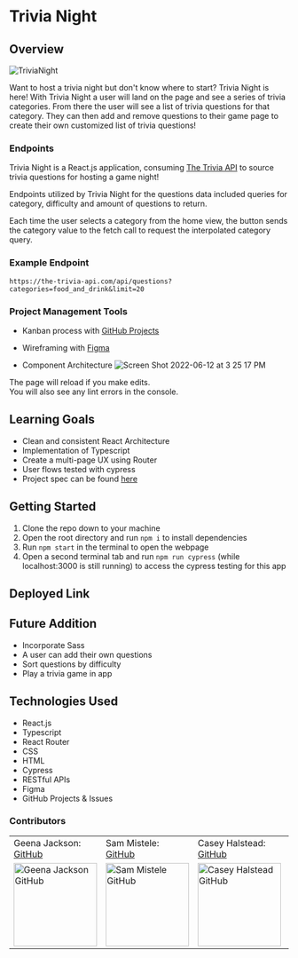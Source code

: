 # Trivia Night

## Overview

![TriviaNight](https://user-images.githubusercontent.com/91504411/173253653-5d1d73c1-7d03-4450-a0f3-3ee614caf00a.gif)

Want to host a trivia night but don't know where to start? Trivia Night is here! With Trivia Night a user will land on the page and see a series of trivia categories. From there the user will see a list of trivia questions for that category. They can then add and remove questions to their game page to create their own customized list of trivia questions!

### Endpoints

Trivia Night is a React.js application, consuming [The Trivia API](https://the-trivia-api.com/docs/) to source trivia questions for hosting a game night! 

Endpoints utilized by Trivia Night for the questions data included queries for category, difficulty and amount of questions to return. 

Each time the user selects a category from the home view, the button sends the category value to the fetch call to request the interpolated category query. 

### Example Endpoint

`https://the-trivia-api.com/api/questions?categories=food_and_drink&limit=20`

### Project Management Tools

- Kanban process with [GitHub Projects](https://github.com/chalstead16/trivia-night/projects/1)

- Wireframing with [Figma](https://www.figma.com/file/9MmFzIglKzplFHHwO0E7i0/Stretch-Tech---Trivia-Night?node-id=0%3A1)

- Component Architecture
![Screen Shot 2022-06-12 at 3 25 17 PM](https://user-images.githubusercontent.com/91504411/173252285-55293a02-0c5b-40ac-8ba0-205d73ad6e24.png)

The page will reload if you make edits.\
You will also see any lint errors in the console.

## Learning Goals

- Clean and consistent React Architecture
- Implementation of Typescript
- Create a multi-page UX using Router
- User flows tested with cypress
- Project spec can be found [here](https://frontend.turing.edu/projects/module-3/stretch.html)

## Getting Started

1. Clone the repo down to your machine
2. Open the root directory and run ```npm i``` to install dependencies
3. Run ```npm start``` in the terminal to open the webpage
4. Open a second terminal tab and run ```npm run cypress``` (while localhost:3000 is still running) to access the cypress testing for this app

## Deployed Link


## Future Addition
- Incorporate Sass
- A user can add their own questions
- Sort questions by difficulty
- Play a trivia game in app

## Technologies Used
- React.js
- Typescript
- React Router
- CSS
- HTML
- Cypress
- RESTful APIs
- Figma
- GitHub Projects & Issues

### Contributors
<table>
    <tr>
        <td> Geena Jackson: <a href="https://github.com/gjax78">GitHub</td>
        <td> Sam Mistele: <a href="https://github.com/SamusMist">GitHub</td>
        <td> Casey Halstead: <a href="https://github.com/chalstead16">GitHub</td>
        <td> Brenda Sotelo: <a href="https://github.com/BrendaSotel0">Github</td>
    </tr>
 <td><img src="https://user-images.githubusercontent.com/88151743/157297276-e9c007e9-7f50-4c62-902a-d454e50b5b3e.jpeg" alt="Geena Jackson GitHub"
 width="150" height="auto" /></td>
 <td><img src="https://avatars.githubusercontent.com/u/89484102?v=4g" alt="Sam Mistele GitHub"
 width="150" height="auto" /></td>
 <td><img src="https://avatars.githubusercontent.com/u/91504411?v=4" alt="Casey Halstead GitHub"
 width="150" height="auto" /></td>
 <td><img src="https://avatars.githubusercontent.com/u/89258056?v=4" alt="Brenda Sotelo GitHub"
 width="150" height="auto" /></td>
</table>